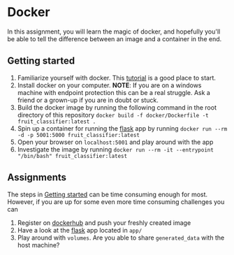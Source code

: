 # Docker

In this assignment, you will learn the magic of docker, and hopefully
 you'll be able to tell the difference between an image and a
 container in the end.

## Getting started

1. Familiarize yourself with docker. This [tutorial](https://docker-curriculum.com)
 is a good place to start.
2. Install docker on your computer. **NOTE**: If you are on a windows
 machine with endpoint protection this can be a real struggle. Ask a
 friend or a grown-up if you are in doubt or stuck.
3. Build the docker image by running the following command in the
 root directory of this repository 
 `docker build -f docker/Dockerfile -t fruit_classifier:latest .`
4. Spin up a container for running the [flask](https://flask.palletsprojects.com/en/1.1.x/)
 app by running
 `docker run --rm -d -p 5001:5000 fruit_classifier:latest`
5. Open your browser on `localhost:5001` and play around with the app
6. Investigate the image by running
`docker run --rm -it --entrypoint "/bin/bash" fruit_classifier:latest`

## Assignments

The steps in [Getting started](#getting-started) can be time
 consuming enough for most. However, if you are up for some even more
 time consuming challenges you can

1. Register on [dockerhub](https://hub.docker.com) and push your
 freshly created image
2. Have a look at the 
[flask](https://flask.palletsprojects.com/en/1.1.x/)
 app located in `app/`
3. Play around with `volumes`. Are you able to share 
`generated_data` with the host machine? 